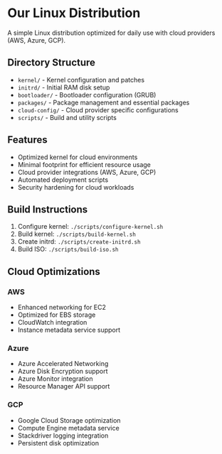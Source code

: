 # Our Linux Distribution

A simple Linux distribution optimized for daily use with cloud providers (AWS, Azure, GCP).

## Directory Structure

- `kernel/` - Kernel configuration and patches
- `initrd/` - Initial RAM disk setup
- `bootloader/` - Bootloader configuration (GRUB)
- `packages/` - Package management and essential packages
- `cloud-config/` - Cloud provider specific configurations
- `scripts/` - Build and utility scripts

## Features

- Optimized kernel for cloud environments
- Minimal footprint for efficient resource usage
- Cloud provider integrations (AWS, Azure, GCP)
- Automated deployment scripts
- Security hardening for cloud workloads

## Build Instructions

1. Configure kernel: `./scripts/configure-kernel.sh`
2. Build kernel: `./scripts/build-kernel.sh`
3. Create initrd: `./scripts/create-initrd.sh`
4. Build ISO: `./scripts/build-iso.sh`

## Cloud Optimizations

### AWS
- Enhanced networking for EC2
- Optimized for EBS storage
- CloudWatch integration
- Instance metadata service support

### Azure
- Azure Accelerated Networking
- Azure Disk Encryption support
- Azure Monitor integration
- Resource Manager API support

### GCP
- Google Cloud Storage optimization
- Compute Engine metadata service
- Stackdriver logging integration
- Persistent disk optimization
